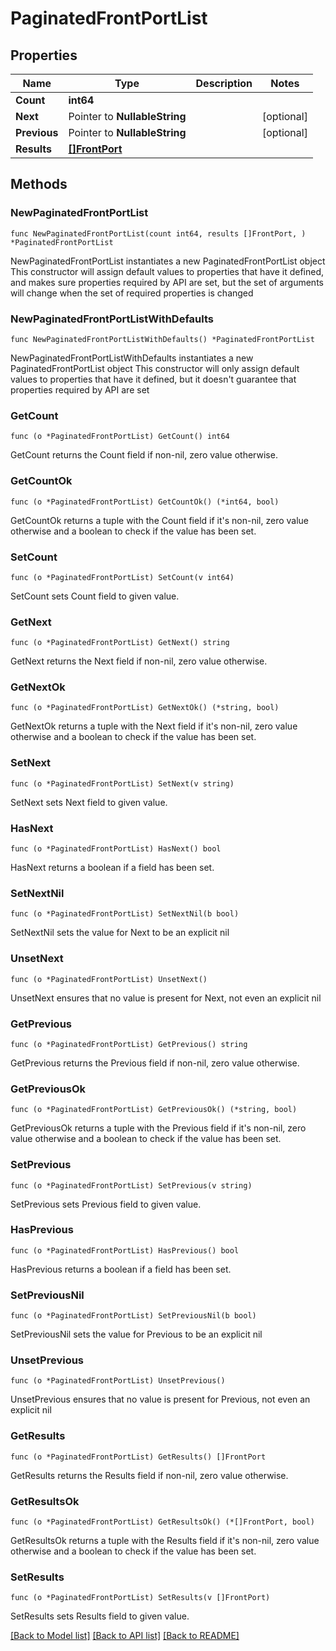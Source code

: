# PaginatedFrontPortList

## Properties

Name | Type | Description | Notes
------------ | ------------- | ------------- | -------------
**Count** | **int64** |  | 
**Next** | Pointer to **NullableString** |  | [optional] 
**Previous** | Pointer to **NullableString** |  | [optional] 
**Results** | [**[]FrontPort**](FrontPort.md) |  | 

## Methods

### NewPaginatedFrontPortList

`func NewPaginatedFrontPortList(count int64, results []FrontPort, ) *PaginatedFrontPortList`

NewPaginatedFrontPortList instantiates a new PaginatedFrontPortList object
This constructor will assign default values to properties that have it defined,
and makes sure properties required by API are set, but the set of arguments
will change when the set of required properties is changed

### NewPaginatedFrontPortListWithDefaults

`func NewPaginatedFrontPortListWithDefaults() *PaginatedFrontPortList`

NewPaginatedFrontPortListWithDefaults instantiates a new PaginatedFrontPortList object
This constructor will only assign default values to properties that have it defined,
but it doesn't guarantee that properties required by API are set

### GetCount

`func (o *PaginatedFrontPortList) GetCount() int64`

GetCount returns the Count field if non-nil, zero value otherwise.

### GetCountOk

`func (o *PaginatedFrontPortList) GetCountOk() (*int64, bool)`

GetCountOk returns a tuple with the Count field if it's non-nil, zero value otherwise
and a boolean to check if the value has been set.

### SetCount

`func (o *PaginatedFrontPortList) SetCount(v int64)`

SetCount sets Count field to given value.


### GetNext

`func (o *PaginatedFrontPortList) GetNext() string`

GetNext returns the Next field if non-nil, zero value otherwise.

### GetNextOk

`func (o *PaginatedFrontPortList) GetNextOk() (*string, bool)`

GetNextOk returns a tuple with the Next field if it's non-nil, zero value otherwise
and a boolean to check if the value has been set.

### SetNext

`func (o *PaginatedFrontPortList) SetNext(v string)`

SetNext sets Next field to given value.

### HasNext

`func (o *PaginatedFrontPortList) HasNext() bool`

HasNext returns a boolean if a field has been set.

### SetNextNil

`func (o *PaginatedFrontPortList) SetNextNil(b bool)`

 SetNextNil sets the value for Next to be an explicit nil

### UnsetNext
`func (o *PaginatedFrontPortList) UnsetNext()`

UnsetNext ensures that no value is present for Next, not even an explicit nil
### GetPrevious

`func (o *PaginatedFrontPortList) GetPrevious() string`

GetPrevious returns the Previous field if non-nil, zero value otherwise.

### GetPreviousOk

`func (o *PaginatedFrontPortList) GetPreviousOk() (*string, bool)`

GetPreviousOk returns a tuple with the Previous field if it's non-nil, zero value otherwise
and a boolean to check if the value has been set.

### SetPrevious

`func (o *PaginatedFrontPortList) SetPrevious(v string)`

SetPrevious sets Previous field to given value.

### HasPrevious

`func (o *PaginatedFrontPortList) HasPrevious() bool`

HasPrevious returns a boolean if a field has been set.

### SetPreviousNil

`func (o *PaginatedFrontPortList) SetPreviousNil(b bool)`

 SetPreviousNil sets the value for Previous to be an explicit nil

### UnsetPrevious
`func (o *PaginatedFrontPortList) UnsetPrevious()`

UnsetPrevious ensures that no value is present for Previous, not even an explicit nil
### GetResults

`func (o *PaginatedFrontPortList) GetResults() []FrontPort`

GetResults returns the Results field if non-nil, zero value otherwise.

### GetResultsOk

`func (o *PaginatedFrontPortList) GetResultsOk() (*[]FrontPort, bool)`

GetResultsOk returns a tuple with the Results field if it's non-nil, zero value otherwise
and a boolean to check if the value has been set.

### SetResults

`func (o *PaginatedFrontPortList) SetResults(v []FrontPort)`

SetResults sets Results field to given value.



[[Back to Model list]](../README.md#documentation-for-models) [[Back to API list]](../README.md#documentation-for-api-endpoints) [[Back to README]](../README.md)


